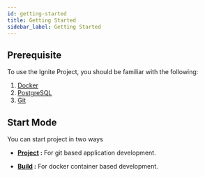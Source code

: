 ```yaml
---
id: getting-started
title: Getting Started
sidebar_label: Getting Started
---
```


## Prerequisite

To use the Ignite Project, you should be familiar with the following:
1.  <a href="https://docs.docker.com/get-started/overview/" target="_blank">Docker</a>
2.  <a href="https://www.postgresql.org/docs/13/index.html" target="_blank">PostgreSQL</a> 
3.  <a href="https://try.github.io/" target="_blank">Git</a>

## Start Mode

You can start project in two ways

 - **[Project](/docs/getting-started/try-ignite/deploy-an-app/deploye-to-local/how-to-setup/#setting-up-the-local-environment-and-workspace) :** For git based application development. 

- **[Build](/docs/getting-started/try-ignite/deploy-an-app/deploye-to-local/how-to-setup/#build) :** For docker container based development.




